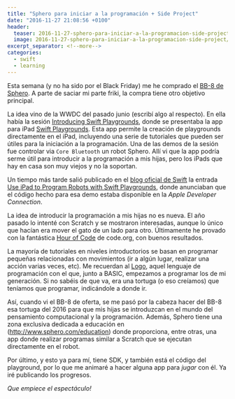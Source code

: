 ```yaml
---
title: "Sphero para iniciar a la programación + Side Project"
date: "2016-11-27 21:08:56 +0100"
header:
  teaser: 2016-11-27-sphero-para-iniciar-a-la-programacion-side-project/HJ4R2-150x150.jpeg
  image: 2016-11-27-sphero-para-iniciar-a-la-programacion-side-project/HJ4R2.jpeg
excerpt_separator: <!--more-->
categories:
  - swift
  - learning
---
```


Esta semana (y no ha sido por el Black Friday) me he comprado el  [BB-8 de Sphero](http://www.sphero.com/starwars/bb8). A parte de saciar mi parte friki, la compra tiene otro objetivo principal.

La idea vino de la WWDC del pasado junio (escribí algo al respecto). En ella había la sesión [Introducing Swift Playgrounds](https://developer.apple.com/videos/play/wwdc2016/408/), donde se presentaba la app para iPad [Swift Playgrounds](http://appstore.com/swiftplaygrounds). Esta app permite la creación de playgrounds directamente en el iPad, incluyendo una serie de tutoriales que pueden ser útiles para la iniciación a la programación. Una de las demos de la sesión fue controlar via `Core Bluetooth` un robot Sphero. Allí vi que la app podría serme útil para introducir a la programación a mis hijas, pero los iPads que hay en casa son muy viejos y no la soportan.

<!--more-->

Un tiempo más tarde salió publicado en el [blog oficial de Swift](https://developer.apple.com/swift/blog) la entrada [Use iPad to Program Robots with Swift Playgrounds](https://developer.apple.com/swift/blog/?id=38), donde anunciaban que el código hecho para esa demo estaba disponible en la *Apple Developer Connection*.

La idea de introducir la programación a mis hijas no es nueva. El año pasado lo intenté con Scratch y se mostraron interesadas, aunque lo único que hacían era mover el gato de un lado para otro. Últimamente he provado con la fantástica [Hour of Code](https://code.org/learn) de code.org, con buenos resultados.

La mayoría de tutoriales en niveles introductorios se basan en programar pequeñas relacionadas con movimientos (ir a algún lugar, realizar una acción varias veces, etc). Me recuerdan al [Logo](https://en.wikipedia.org/wiki/Logo_%28programming_language%29), aquel lenguaje de programación con el que, junto a BASIC, empezamos a programar los de mi generación. Si no sabéis de que va, era una tortuga (o eso creíamos) que teníamos que programar, indicándole a donde ir.

Así, cuando vi el BB-8 de oferta, se me pasó por la cabeza hacer del BB-8 esa tortuga del 2016 para que mis hijas se introduzcan en el mundo del pensamiento computacional y la programación. Además, Sphero tiene una zona exclusiva dedicada a educación en (http://www.sphero.com/education) donde proporciona, entre otras, una app donde realizar programas similar a Scratch que se ejecutan directamente en el robot.

Por último, y esto ya para mí, tiene SDK, y también está el código del playground, por lo que me animaré a hacer alguna app para *jugar* con él. Ya iré publicando los progresos.

*Que empiece el espectáculo!*
